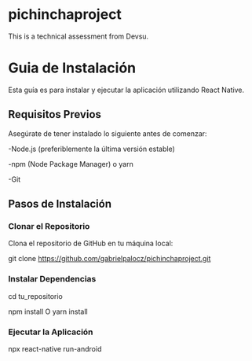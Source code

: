 # pichinchaproject

This is a technical assessment from Devsu.

# Guia de Instalación

Esta guía es para instalar y ejecutar la aplicación utilizando React Native.

## Requisitos Previos

Asegúrate de tener instalado lo siguiente antes de comenzar:

-Node.js (preferiblemente la última versión estable)

-npm (Node Package Manager) o yarn

-Git

## Pasos de Instalación

### Clonar el Repositorio

Clona el repositorio de GitHub en tu máquina local:

git clone https://github.com/gabrielpalocz/pichinchaproject.git

### Instalar Dependencias

cd tu_repositorio

npm install O yarn install

### Ejecutar la Aplicación

npx react-native run-android
